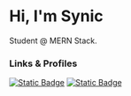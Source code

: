 # Hi, I'm Synic

Student @ MERN Stack.

### Links & Profiles

[![Static Badge](https://img.shields.io/badge/Portfolio-black?style=flat&logo=react)](https://synic-dx.vercel.app/) [![Static Badge](https://img.shields.io/badge/NPM-black?style=flat&logo=npm)](https://www.npmjs.com/~synic-dx)
